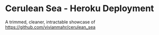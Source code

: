 # Cerulean Sea - Heroku Deployment
A trimmed, cleaner, intractable showcase of 
https://github.com/vivianmahr/cerulean_sea